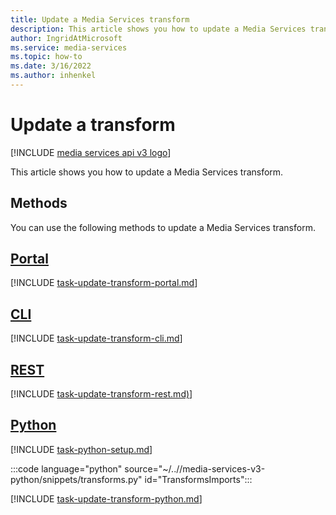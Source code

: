 ```yaml
---
title: Update a Media Services transform
description: This article shows you how to update a Media Services transform.
author: IngridAtMicrosoft
ms.service: media-services
ms.topic: how-to
ms.date: 3/16/2022
ms.author: inhenkel
---
```


# Update a transform

[!INCLUDE [media services api v3 logo](./includes/v3-hr.md)]

This article shows you how to update a Media Services transform.

## Methods

You can use the following methods to update a Media Services transform.

## [Portal](#tab/portal/)

[!INCLUDE [task-update-transform-portal.md](./includes/task-update-transform-portal.md)]

## [CLI](#tab/cli/)

[!INCLUDE [task-update-transform-cli.md](./includes/task-update-transform-cli.md)]

## [REST](#tab/rest/)

[!INCLUDE [task-update-transform-rest.md)](./includes/task-update-transform-rest.md)]

## [Python](#tab/python/)

[!INCLUDE [task-python-setup.md](./includes/task-python-setup.md)]

:::code language="python" source="~/..//media-services-v3-python/snippets/transforms.py" id="TransformsImports":::

[!INCLUDE [task-update-transform-python.md](./includes/task-update-transform-python.md)]
